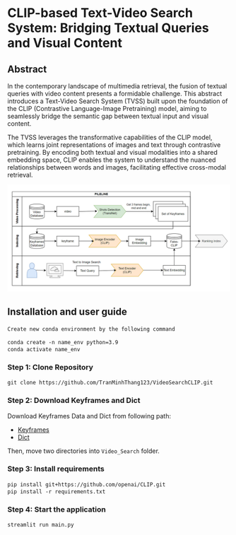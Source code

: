 # CLIP-based Text-Video Search System: Bridging Textual Queries and Visual Content
## Abstract

In the contemporary landscape of multimedia retrieval, the fusion of textual queries with video content presents a formidable challenge. This abstract introduces a Text-Video Search System (TVSS) built upon the foundation of the CLIP (Contrastive Language-Image Pretraining) model, aiming to seamlessly bridge the semantic gap between textual input and visual content.

The TVSS leverages the transformative capabilities of the CLIP model, which learns joint representations of images and text through contrastive pretraining. By encoding both textual and visual modalities into a shared embedding space, CLIP enables the system to understand the nuanced relationships between words and images, facilitating effective cross-modal retrieval.

<p align="center"><img src="figs/pipeline.jpg" width="800"/></p>


## Installation and user guide
`Create new conda environment by the following command`
```
conda create -n name_env python=3.9
conda activate name_env
```

### Step 1: Clone Repository
```
git clone https://github.com/TranMinhThang123/VideoSearchCLIP.git
```

### Step 2: Download Keyframes and Dict
Download Keyframes Data and Dict from following path:
- [Keyframes](https://drive.google.com/file/d/1-9Mn8ZjTNzKleQ4uMUYoGwXkXjep-CKP/view)
- [Dict](https://drive.google.com/file/d/1eJWNhsrcexLhZJuufuvODxndYzM_kvBm/view)

Then, move two directories into `Video_Search` folder.

### Step 3: Install requirements
```
pip install git+https://github.com/openai/CLIP.git
pip install -r requirements.txt
```

### Step 4: Start the application 
```
streamlit run main.py
```